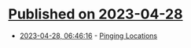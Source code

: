 # [Published on 2023-04-28](index.md)

* [2023-04-28, 06:46:16](https://lobste.rs/s/jtx8tg/pinging_locations) - [Pinging Locations](https://www.hackerfactor.com/blog/index.php?/archives/989-Pinging-Locations.html)
